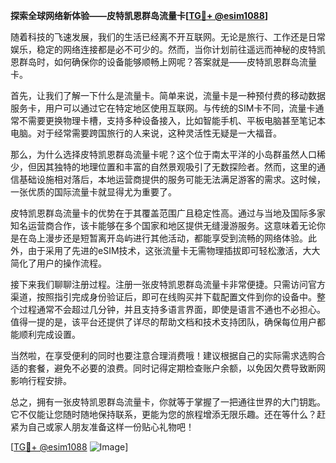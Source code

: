 **探索全球网络新体验——皮特凯恩群岛流量卡[[TG💪+ @esim1088](https://t.me/s/esim1088)]**

随着科技的飞速发展，我们的生活已经离不开互联网。无论是旅行、工作还是日常娱乐，稳定的网络连接都是必不可少的。然而，当你计划前往遥远而神秘的皮特凯恩群岛时，如何确保你的设备能够顺畅上网呢？答案就是——皮特凯恩群岛流量卡。

首先，让我们了解一下什么是流量卡。简单来说，流量卡是一种预付费的移动数据服务卡，用户可以通过它在特定地区使用互联网。与传统的SIM卡不同，流量卡通常不需要更换物理卡槽，支持多种设备接入，比如智能手机、平板电脑甚至笔记本电脑。对于经常需要跨国旅行的人来说，这种灵活性无疑是一大福音。

那么，为什么选择皮特凯恩群岛流量卡呢？这个位于南太平洋的小岛群虽然人口稀少，但因其独特的地理位置和丰富的自然景观吸引了无数探险者。然而，这里的通信基础设施相对落后，本地运营商提供的服务可能无法满足游客的需求。这时候，一张优质的国际流量卡就显得尤为重要了。

皮特凯恩群岛流量卡的优势在于其覆盖范围广且稳定性高。通过与当地及国际多家知名运营商合作，该卡能够在多个国家和地区提供无缝漫游服务。这意味着无论你是在岛上漫步还是短暂离开岛屿进行其他活动，都能享受到流畅的网络体验。此外，由于采用了先进的eSIM技术，这张流量卡无需物理插拔即可轻松激活，大大简化了用户的操作流程。

接下来我们聊聊注册过程。注册一张皮特凯恩群岛流量卡非常便捷。只需访问官方渠道，按照指引完成身份验证后，即可在线购买并下载配置文件到你的设备中。整个过程通常不会超过几分钟，并且支持多语言界面，即使是语言不通也不必担心。值得一提的是，该平台还提供了详尽的帮助文档和技术支持团队，确保每位用户都能顺利完成设置。

当然啦，在享受便利的同时也要注意合理消费哦！建议根据自己的实际需求选购合适的套餐，避免不必要的浪费。同时记得定期检查账户余额，以免因欠费导致断网影响行程安排。

总之，拥有一张皮特凯恩群岛流量卡，你就等于掌握了一把通往世界的大门钥匙。它不仅能让您随时随地保持联系，更能为您的旅程增添无限乐趣。还在等什么？赶紧为自己或家人朋友准备这样一份贴心礼物吧！

[[TG💪+ @esim1088](https://t.me/s/esim1088) ![Image](https://i.postimg.cc/4NQfJmqS/Snipaste-2025-05-13-00-14-12.png)]